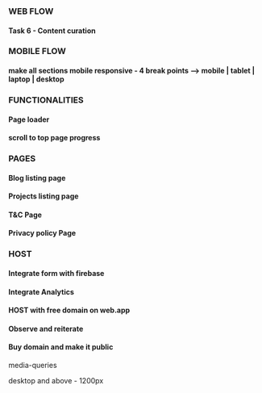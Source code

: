 ### WEB FLOW
#### Task 6 - Content curation

### MOBILE FLOW
#### make all sections mobile responsive - 4 break points --> mobile | tablet | laptop | desktop

### FUNCTIONALITIES
#### Page loader
#### scroll to top page progress 

### PAGES
#### Blog listing page 
#### Projects listing page
#### T&C Page
#### Privacy policy Page

### HOST
#### Integrate form with firebase
#### Integrate Analytics
#### HOST with free domain on web.app
#### Observe and reiterate
#### Buy domain and make it public

media-queries

desktop and above - 1200px